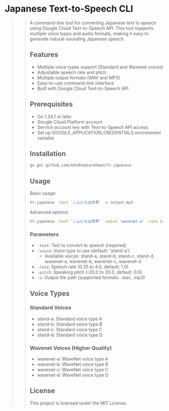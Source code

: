  # Japanese Text-to-Speech CLI
>> 
>> A command-line tool for converting Japanese text to speech using Google Cloud Text-to-Speech API. This tool supports multiple voice types and audio formats, making it easy to generate natural-sounding Japanese speech.
>> 
>> ## Features
>> 
>> - Multiple voice types support (Standard and Wavenet voices)
>> - Adjustable speech rate and pitch
>> - Multiple output formats (WAV and MP3)
>> - Easy-to-use command-line interface
>> - Built with Google Cloud Text-to-Speech API
>> 
>> ## Prerequisites
>> 
>> - Go 1.24.1 or later
>> - Google Cloud Platform account
>> - Service account key with Text-to-Speech API access
>> - Set up GOOGLE_APPLICATION_CREDENTIALS environment variable
>> 
>> ## Installation
>> 
>> ```bash
>> go get github.com/mohdhamzarehman/tt-japanese
>> ```
>> 
>> ## Usage
>> 
>> Basic usage:
>> 
>> ```bash
>> tt-japanese -text 'こんにちは世界' -o output.mp3
>> ```
>> 
>> Advanced options:
>> 
>> ```bash
>> tt-japanese -text 'こんにちは世界' -voice 'wavenet-a' -rate 1.2 -pitch 2.0 -o output.mp3
>> ```
>> 
>> ### Parameters
>> 
>> - `-text`: Text to convert to speech (required)
>> - `-voice`: Voice type to use (default: 'stand-a')
>>   - Available voices: stand-a, stand-b, stand-c, stand-d, wavenet-a, wavenet-b, wavenet-c, wavenet-d
>> - `-rate`: Speech rate (0.25 to 4.0, default: 1.0)
>> - `-pitch`: Speaking pitch (-20.0 to 20.0, default: 0.0)
>> - `-o`: Output file path (supported formats: .wav, .mp3)
>> 
>> ## Voice Types
>> 
>> ### Standard Voices
>> - stand-a: Standard voice type A
>> - stand-b: Standard voice type B
>> - stand-c: Standard voice type C
>> - stand-d: Standard voice type D
>> 
>> ### Wavenet Voices (Higher Quality)
>> - wavenet-a: WaveNet voice type A
>> - wavenet-b: WaveNet voice type B
>> - wavenet-c: WaveNet voice type C
>> - wavenet-d: WaveNet voice type D
>> 
>> ## License
>> 
>> This project is licensed under the MIT License.

